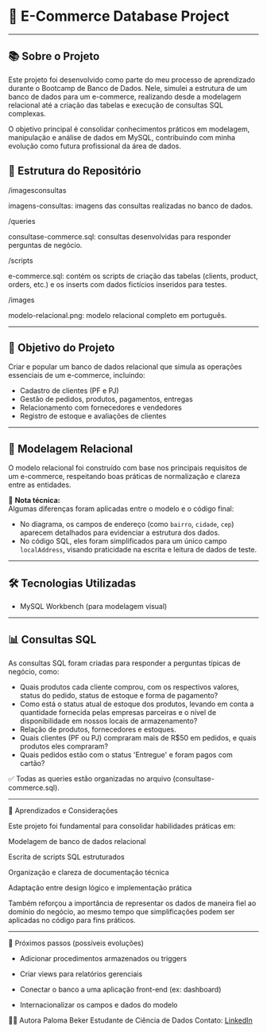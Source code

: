 # 🛒 E-Commerce Database Project

---
## 📚 Sobre o Projeto

Este projeto foi desenvolvido como parte do meu processo de aprendizado durante o Bootcamp de Banco de Dados. Nele, simulei a estrutura de um banco de dados para um e-commerce, realizando desde a modelagem relacional até a criação das tabelas e execução de consultas SQL complexas.

O objetivo principal é consolidar conhecimentos práticos em modelagem, manipulação e análise de dados em MySQL, contribuindo com minha evolução como futura profissional da área de dados.

## 📂 Estrutura do Repositório

/imagesconsultas

imagens-consultas: imagens das consultas realizadas no banco de dados.

/queries

consultase-commerce.sql: consultas desenvolvidas para responder perguntas de negócio.

/scripts

e-commerce.sql: contém os scripts de criação das tabelas (clients, product, orders, etc.) e os inserts com dados fictícios inseridos para testes.

/images

modelo-relacional.png: modelo relacional completo em português.


---

## 🎯 Objetivo do Projeto

Criar e popular um banco de dados relacional que simula as operações essenciais de um e-commerce, incluindo:

- Cadastro de clientes (PF e PJ)
- Gestão de pedidos, produtos, pagamentos, entregas
- Relacionamento com fornecedores e vendedores
- Registro de estoque e avaliações de clientes

---

## 🧩 Modelagem Relacional

O modelo relacional foi construído com base nos principais requisitos de um e-commerce, respeitando boas práticas de normalização e clareza entre as entidades.

📌 **Nota técnica:**  
Algumas diferenças foram aplicadas entre o modelo e o código final:
- No diagrama, os campos de endereço (como `bairro`, `cidade`, `cep`) aparecem detalhados para evidenciar a estrutura dos dados.
- No código SQL, eles foram simplificados para um único campo `localAddress`, visando praticidade na escrita e leitura de dados de teste.

---

## 🛠️ Tecnologias Utilizadas

- MySQL Workbench (para modelagem visual)


---

## 📊 Consultas SQL

As consultas SQL foram criadas para responder a perguntas típicas de negócio, como:

- Quais produtos cada cliente comprou, com os respectivos valores, status do pedido, status de estoque e forma de pagamento?
- Como está o status atual de estoque dos produtos, levando em conta a quantidade fornecida pelas empresas parceiras e o nível de disponibilidade em nossos locais de armazenamento?
- Relação de produtos, fornecedores e estoques.
- Quais clientes (PF ou PJ) compraram mais de R$50 em pedidos, e quais produtos eles compraram?
- Quais pedidos estão com o status 'Entregue' e foram pagos com cartão?

✅ Todas as queries estão organizadas no arquivo (consultase-commerce.sql).

---

🧠 Aprendizados e Considerações

Este projeto foi fundamental para consolidar habilidades práticas em:

Modelagem de banco de dados relacional

Escrita de scripts SQL estruturados

Organização e clareza de documentação técnica

Adaptação entre design lógico e implementação prática

Também reforçou a importância de representar os dados de maneira fiel ao domínio do negócio, ao mesmo tempo que simplificações podem ser aplicadas no código para fins práticos.

---
🚀 Próximos passos (possíveis evoluções)

- Adicionar procedimentos armazenados ou triggers

- Criar views para relatórios gerenciais

- Conectar o banco a uma aplicação front-end (ex: dashboard)

- Internacionalizar os campos e dados do modelo

👩‍💻 Autora
Paloma Beker
Estudante de Ciência de Dados 
Contato: [LinkedIn](https://www.linkedin.com/in/paloma-beker/) 


